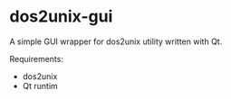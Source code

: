 # dos2unix-gui
A simple GUI wrapper for dos2unix utility written with Qt.

Requirements:  
- dos2unix
- Qt runtim 
